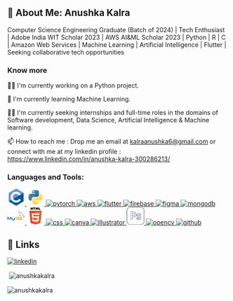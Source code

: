 ## 🚀 About Me: Anushka Kalra
Computer Science Engineering Graduate (Batch of 2024) | Tech Enthusiast | Adobe India WIT Scholar 2023 | AWS AI&ML Scholar 2023 | Python | R | C | Amazon Web Services | Machine Learning | Artificial Intelligence | Flutter | Seeking collaborative tech opportunities


### Know more
👩‍💻 I'm currently working on a Python project.

🧠 I'm currently learning Machine Learning.

👯‍♀️ I'm currently seeking internships and full-time roles in the domains of Software development, Data Science, Artificial Intelligence & Machine learning.

📫 How to reach me : Drop me an email at kalraanushka6@gmail.com or connect with me at my linkedin profile : https://www.linkedin.com/in/anushka-kalra-300286213/

<h3 align="left">Languages and Tools:</h3>
<p align="left"> <a href="https://www.cprogramming.com/" target="_blank" rel="noreferrer"> <img src="https://raw.githubusercontent.com/devicons/devicon/master/icons/c/c-original.svg" alt="c" width="40" height="40"/> </a> <a href="https://www.python.org" target="_blank" rel="noreferrer"> <img src="https://raw.githubusercontent.com/devicons/devicon/master/icons/python/python-original.svg" alt="python" width="40" height="40"/> <a href="https://pytorch.org" target="_blank" rel="noreferrer"> <img src="https://static-00.iconduck.com/assets.00/pytorch-icon-1694x2048-jgwjy3ne.png" alt="pytorch" width="40" height="40"/> </a> <a href="https://www.aws.amazon.com" target="_blank" rel="noreferrer"> <img src="https://upload.wikimedia.org/wikipedia/commons/9/93/Amazon_Web_Services_Logo.svg" alt="aws" width="40" height="40"/> </a> <a href="https://flutter.dev" target="_blank" rel="noreferrer"> <img src="https://www.vectorlogo.zone/logos/flutterio/flutterio-icon.svg" alt="flutter" width="40" height="40"/> </a> <a href="https://firebase.google.com/" target="_blank" rel="noreferrer"> <img src="https://www.vectorlogo.zone/logos/firebase/firebase-icon.svg" alt="firebase" width="40" height="40"/> </a> <a href="https://www.figma.com/" target="_blank" rel="noreferrer"> <img src="https://www.vectorlogo.zone/logos/figma/figma-icon.svg" alt="figma" width="40" height="40"/> </a> <a href="https://www.mongodb.com/" target="_blank" rel="noreferrer"> <img src="https://upload.wikimedia.org/wikipedia/commons/9/93/MongoDB_Logo.svg" alt="mongodb" width="40" height="40"/> </a> <a href="https://www.mysql.com/" target="_blank" rel="noreferrer"> <img src="https://raw.githubusercontent.com/devicons/devicon/master/icons/mysql/mysql-original-wordmark.svg" alt="mysql" width="40" height="40"/> </a> <a href="https://www.w3.org/html/" target="_blank" rel="noreferrer"> <img src="https://raw.githubusercontent.com/devicons/devicon/master/icons/html5/html5-original-wordmark.svg" alt="html5" width="40" height="40"/> </a> <a href="https://www.w3schools.com/css/" target="_blank" rel="noreferrer"> <img src="https://upload.wikimedia.org/wikipedia/commons/d/d5/CSS3_logo_and_wordmark.svg" alt="css" width="40" height="40"/> </a> <a href="https://www.canva.com/" target="_blank" rel="noreferrer"> <img src="https://upload.wikimedia.org/wikipedia/en/b/bb/Canva_Logo.svg" alt="canva" width="40" height="40"/> </a> <a href="https://www.adobe.com/in/products/illustrator.html" target="_blank" rel="noreferrer"> <img src="https://www.vectorlogo.zone/logos/adobe_illustrator/adobe_illustrator-icon.svg" alt="illustrator" width="40" height="40"/> </a> <a href="https://www.photoshop.com/en" target="_blank" rel="noreferrer"> <img src="https://raw.githubusercontent.com/devicons/devicon/master/icons/photoshop/photoshop-line.svg" alt="photoshop" width="40" height="40"/> </a> <a href="https://opencv.org/" target="_blank" rel="noreferrer"> <img src="https://www.vectorlogo.zone/logos/opencv/opencv-icon.svg" alt="opencv" width="40" height="40"/> </a> <a href="https://github.com/" target="_blank" rel="noreferrer"> <img src="https://upload.wikimedia.org/wikipedia/commons/c/c2/GitHub_Invertocat_Logo.svg" alt="github" width="40" height="40"/> </a> </p>

## 🔗 Links

[![linkedin](https://img.shields.io/badge/linkedin-0A66C2?style=for-the-badge&logo=linkedin&logoColor=white)](https://www.linkedin.com/in/anushka-kalra-300286213/)


<p>&nbsp;<img align="center" src="https://github-readme-stats.vercel.app/api?username=anushkakalra&show_icons=true&title_color=ffffff&text_color=ffffff&bg_color=000000&locale=en" alt="anushkakalra" /></p>

<p><img align="center" src="https://github-readme-streak-stats.herokuapp.com/?user=anushkakalra&theme=dark" alt="anushkakalra" /></p>
